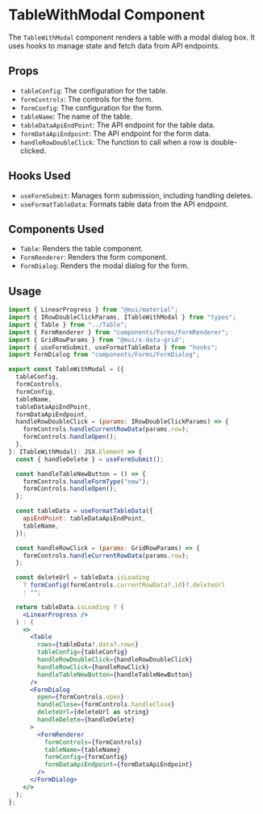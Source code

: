# TableWithModal Component

The `TableWithModal` component renders a table with a modal dialog box. It uses hooks to manage state and fetch data from API endpoints.

## Props

- `tableConfig`: The configuration for the table.
- `formControls`: The controls for the form.
- `formConfig`: The configuration for the form.
- `tableName`: The name of the table.
- `tableDataApiEndPoint`: The API endpoint for the table data.
- `formDataApiEndpoint`: The API endpoint for the form data.
- `handleRowDoubleClick`: The function to call when a row is double-clicked.

## Hooks Used

- `useFormSubmit`: Manages form submission, including handling deletes.
- `useFormatTableData`: Formats table data from the API endpoint.

## Components Used

- `Table`: Renders the table component.
- `FormRenderer`: Renders the form component.
- `FormDialog`: Renders the modal dialog for the form.

## Usage

```jsx
import { LinearProgress } from "@mui/material";
import { IRowDoubleClickParams, ITableWithModal } from "types";
import { Table } from "../Table";
import { FormRenderer } from "components/Forms/FormRenderer";
import { GridRowParams } from "@mui/x-data-grid";
import { useFormSubmit, useFormatTableData } from "hooks";
import FormDialog from "components/Forms/FormDialog";

export const TableWithModal = ({
  tableConfig,
  formControls,
  formConfig,
  tableName,
  tableDataApiEndPoint,
  formDataApiEndpoint,
  handleRowDoubleClick = (params: IRowDoubleClickParams) => {
    formControls.handleCurrentRowData(params.row);
    formControls.handleOpen();
  },
}: ITableWithModal): JSX.Element => {
  const { handleDelete } = useFormSubmit();

  const handleTableNewButton = () => {
    formControls.handleFormType("new");
    formControls.handleOpen();
  };

  const tableData = useFormatTableData({
    apiEndPoint: tableDataApiEndPoint,
    tableName,
  });

  const handleRowClick = (params: GridRowParams) => {
    formControls.handleCurrentRowData(params.row);
  };

  const deleteUrl = tableData.isLoading
    ? formConfig(formControls.currentRowData?.id)?.deleteUrl
    : "";

  return tableData.isLoading ? (
    <LinearProgress />
  ) : (
    <>
      <Table
        rows={tableData?.data?.rows}
        tableConfig={tableConfig}
        handleRowDoubleClick={handleRowDoubleClick}
        handleRowClick={handleRowClick}
        handleTableNewButton={handleTableNewButton}
      />
      <FormDialog
        open={formControls.open}
        handleClose={formControls.handleClose}
        deleteUrl={deleteUrl as string}
        handleDelete={handleDelete}
      >
        <FormRenderer
          formControls={formControls}
          tableName={tableName}
          formConfig={formConfig}
          formDataApiEndpoint={formDataApiEndpoint}
        />
      </FormDialog>
    </>
  );
};
